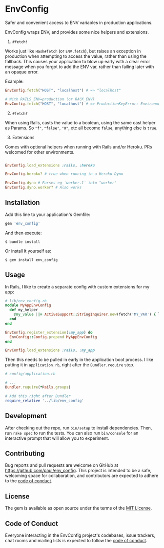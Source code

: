 # EnvConfig

Safer and convenient access to ENV variables in production applications.

EnvConfig wraps ENV, and provides some nice helpers and extensions. 

1. `#fetch!`

Works just like `Hash#fetch` (or `ENV.fetch`), but raises an exception in production when attempting
to access the value, rather than using the fallback. This causes your application to blow up early
with a clear error message when you forgot to add the ENV var, rather than failing later with an
opaque error.

Example:

```ruby
EnvConfig.fetch("HOST", "localhost") # => "localhost"

# With RAILS_ENV=production (or RACK_ENV)
EnvConfig.fetch("HOST", "localhost") # => ProductionKeyError: Environment Variable HOST is required
```

2. `#fetch?`

When using Rails, casts the value to a boolean, using the same cast helper as Params. So `"f"`,
`"false"`, `"0"`, etc all become `false`, anything else is `true`.

3. Extensions

Comes with optional helpers when running with Rails and/or Heroku. PRs welcomed for other
environments.

```ruby

EnvConfig.load_extensions :rails, :heroku

EnvConfig.heroku? # true when running in a Heroku Dyno

EnvConfig.dyno # Parses eg 'worker.1` into "worker"
EnvConfig.dyno.worker? # Also works
```


## Installation

Add this line to your application's Gemfile:

```ruby
gem 'env_config'
```

And then execute:

    $ bundle install

Or install it yourself as:

    $ gem install env_config

## Usage

In Rails, I like to create a separate config with custom extensions for my app:

```ruby
# lib/env_config.rb
module MyAppEnvConfig
  def my_helper
    @my_value ||= ActiveSupport::StringInquirer.new(fetch('MY_VAR') { local? ? 'localhost' : 'myapp.com' })
  end
end

EnvConfig.register_extension(:my_app) do
  EnvConfig::Config.prepend MyAppEnvConfig
end

EnvConfig.load_extensions :rails, :my_app
```

Then this needs to be pulled in early in the application boot process. I like putting it in
`application.rb`, right after the `Bundler.require` step.

```ruby
# config/application.rb

# ...
Bundler.require(*Rails.groups)

# Add this right after Bundler
require_relative '../lib/env_config'
```


## Development

After checking out the repo, run `bin/setup` to install dependencies. Then, run `rake spec` to run the tests. You can also run `bin/console` for an interactive prompt that will allow you to experiment.

## Contributing

Bug reports and pull requests are welcome on GitHub at https://github.com/paul/env_config. This project is intended to be a safe, welcoming space for collaboration, and contributors are expected to adhere to the [code of conduct](https://github.com/[USERNAME]/env_config/blob/master/CODE_OF_CONDUCT.md).

## License

The gem is available as open source under the terms of the [MIT License](https://opensource.org/licenses/MIT).

## Code of Conduct

Everyone interacting in the EnvConfig project's codebases, issue trackers, chat rooms and mailing lists is expected to follow the [code of conduct](https://github.com/[USERNAME]/env_config/blob/master/CODE_OF_CONDUCT.md).
